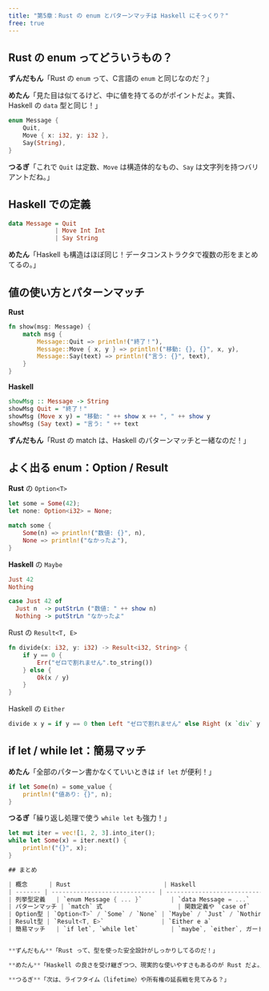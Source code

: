 ```yaml
---
title: "第5章：Rust の enum とパターンマッチは Haskell にそっくり？"
free: true
---
```


## Rust の enum ってどういうもの？

**ずんだもん**「Rust の `enum` って、C言語の `enum` と同じなのだ？」

**めたん**「見た目は似てるけど、中に値を持てるのがポイントだよ。実質、Haskell の `data` 型と同じ！」


```rust
enum Message {
    Quit,
    Move { x: i32, y: i32 },
    Say(String),
}
```

**つるぎ**「これで `Quit` は定数、`Move` は構造体的なもの、`Say` は文字列を持つバリアントだね。」

## Haskell での定義

```haskell
data Message = Quit
             | Move Int Int
             | Say String
```

**めたん**「Haskell も構造はほぼ同じ！データコンストラクタで複数の形をまとめてるの。」

## 値の使い方とパターンマッチ

**Rust**
```rust
fn show(msg: Message) {
    match msg {
        Message::Quit => println!("終了！"),
        Message::Move { x, y } => println!("移動: {}, {}", x, y),
        Message::Say(text) => println!("言う: {}", text),
    }
}
```

**Haskell**
```haskell
showMsg :: Message -> String
showMsg Quit = "終了！"
showMsg (Move x y) = "移動: " ++ show x ++ ", " ++ show y
showMsg (Say text) = "言う: " ++ text
```

**ずんだもん**「Rust の match は、Haskell のパターンマッチと一緒なのだ！」

## よく出る enum：Option / Result

**Rust** の `Option<T>`
```rust
let some = Some(42);
let none: Option<i32> = None;

match some {
    Some(n) => println!("数値: {}", n),
    None => println!("なかったよ"),
}
```

**Haskell** の `Maybe`
```haskell
Just 42
Nothing

case Just 42 of
  Just n  -> putStrLn ("数値: " ++ show n)
  Nothing -> putStrLn "なかったよ"
````

Rust の `Result<T, E>`

```rust
fn divide(x: i32, y: i32) -> Result<i32, String> {
    if y == 0 {
        Err("ゼロで割れません".to_string())
    } else {
        Ok(x / y)
    }
}
```

Haskell の `Either`

```haskell
divide x y = if y == 0 then Left "ゼロで割れません" else Right (x `div` y)
```

## if let / while let：簡易マッチ

**めたん**「全部のパターン書かなくていいときは `if let` が便利！」

```rust
if let Some(n) = some_value {
    println!("値あり: {}", n);
}
```

**つるぎ**「繰り返し処理で使う `while let` も強力！」

```rust
let mut iter = vec![1, 2, 3].into_iter();
while let Some(x) = iter.next() {
    println!("{}", x);
}

## まとめ

| 概念      | Rust                          | Haskell                      |
| ------- | ----------------------------- | ---------------------------- |
| 列挙型定義   | `enum Message { ... }`        | `data Message = ...`         |
| パターンマッチ | `match` 式                     | 関数定義や `case of`              |
| Option型 | `Option<T>` / `Some` / `None` | `Maybe` / `Just` / `Nothing` |
| Result型 | `Result<T, E>`                | `Either e a`                 |
| 簡易マッチ   | `if let`, `while let`         | `maybe`, `either`, ガードなど     |


**ずんだもん**「Rust って、型を使った安全設計がしっかりしてるのだ！」

**めたん**「Haskell の良さを受け継ぎつつ、現実的な使いやすさもあるのが Rust だよ。」

**つるぎ**「次は、ライフタイム（lifetime）や所有権の延長戦を見てみる？」
